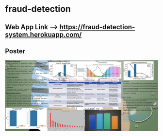 # fraud-detection
## Web App Link --> https://fraud-detection-system.herokuapp.com/

## Poster
![alt text](https://github.com/surjits254/fraud-detection/blob/master/fraud_detection_poster.png?raw=true)
